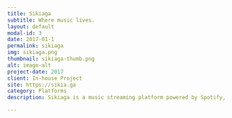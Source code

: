 ```yaml
---
title: Sikiaga
subtitle: Where music lives.
layout: default
modal-id: 3
date: 2017-01-1
permalink: sikiaga
img: sikiaga.png
thumbnail: sikiaga-thumb.png
alt: image-alt
project-date: 2017
client: In-house Project
site: https://sikia.ga
category: Platforms
description: Sikiaga is a music streaming platform powered by Spotify, Last.fm and YouTube.

---
```

